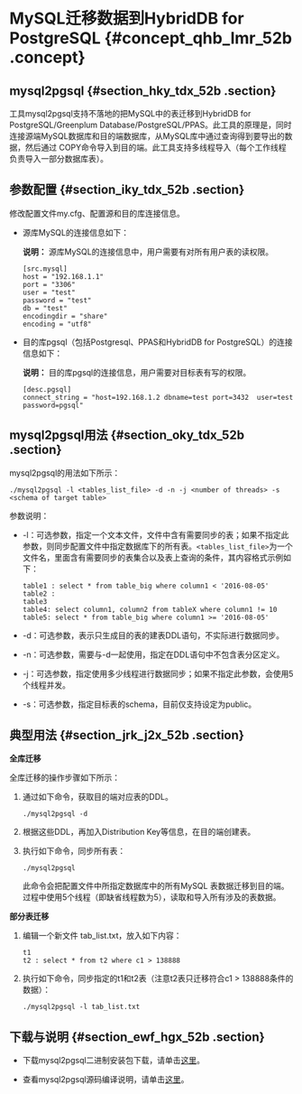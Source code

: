 # MySQL迁移数据到HybridDB for PostgreSQL {#concept_qhb_lmr_52b .concept}

## mysql2pgsql {#section_hky_tdx_52b .section}

工具mysql2pgsql支持不落地的把MySQL中的表迁移到HybridDB for PostgreSQL/Greenplum Database/PostgreSQL/PPAS。此工具的原理是，同时连接源端MySQL数据库和目的端数据库，从MySQL库中通过查询得到要导出的数据，然后通过 COPY命令导入到目的端。此工具支持多线程导入（每个工作线程负责导入一部分数据库表）。

## 参数配置 {#section_iky_tdx_52b .section}

修改配置文件my.cfg、配置源和目的库连接信息。

-   源库MySQL的连接信息如下：

    **说明：** 源库MySQL的连接信息中，用户需要有对所有用户表的读权限。

    ```
    [src.mysql]
    host = "192.168.1.1"
    port = "3306"
    user = "test"
    password = "test"
    db = "test"
    encodingdir = "share"
    encoding = "utf8"
    ```

-   目的库pgsql（包括Postgresql、PPAS和HybridDB for PostgreSQL）的连接信息如下：

    **说明：** 目的库pgsql的连接信息，用户需要对目标表有写的权限。

    ```
    [desc.pgsql]
    connect_string = "host=192.168.1.2 dbname=test port=3432  user=test password=pgsql"
    ```


## mysql2pgsql用法 {#section_oky_tdx_52b .section}

mysql2pgsql的用法如下所示：

```
./mysql2pgsql -l <tables_list_file> -d -n -j <number of threads> -s <schema of target table>
```

参数说明：

-   -l：可选参数，指定一个文本文件，文件中含有需要同步的表；如果不指定此参数，则同步配置文件中指定数据库下的所有表。`<tables_list_file>`为一个文件名，里面含有需要同步的表集合以及表上查询的条件，其内容格式示例如下：

    ```
    table1 : select * from table_big where column1 < '2016-08-05'
    table2 : 
    table3
    table4: select column1, column2 from tableX where column1 != 10
    table5: select * from table_big where column1 >= '2016-08-05'
    ```

-   -d：可选参数，表示只生成目的表的建表DDL语句，不实际进行数据同步。

-   -n：可选参数，需要与-d一起使用，指定在DDL语句中不包含表分区定义。

-   -j：可选参数，指定使用多少线程进行数据同步；如果不指定此参数，会使用5个线程并发。

-   -s：可选参数，指定目标表的schema，目前仅支持设定为public。


## 典型用法 {#section_jrk_j2x_52b .section}

**全库迁移**

全库迁移的操作步骤如下所示：

1.  通过如下命令，获取目的端对应表的DDL。

    ```
    ./mysql2pgsql -d
    ```

2.  根据这些DDL，再加入Distribution Key等信息，在目的端创建表。
3.  执行如下命令，同步所有表：

    ```
    ./mysql2pgsql
    ```

    此命令会把配置文件中所指定数据库中的所有MySQL 表数据迁移到目的端。过程中使用5个线程（即缺省线程数为5），读取和导入所有涉及的表数据。


**部分表迁移**

1.  编辑一个新文件 tab\_list.txt，放入如下内容：

    ```
    t1
    t2 : select * from t2 where c1 > 138888
    ```

2.  执行如下命令，同步指定的t1和t2表（注意t2表只迁移符合c1 \> 138888条件的数据）：

    ```
    ./mysql2pgsql -l tab_list.txt
    ```


## 下载与说明 {#section_ewf_hgx_52b .section}

-   下载mysql2pgsql二进制安装包下载，请单击[这里](https://github.com/aliyun/rds_dbsync/releases)。

-   查看mysql2pgsql源码编译说明，请单击[这里](https://github.com/aliyun/rds_dbsync/blob/master/README.md)。


